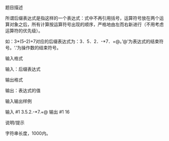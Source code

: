 题目描述

所谓后缀表达式是指这样的一个表达式：式中不再引用括号，运算符号放在两个运算对象之后，所有计算按运算符号出现的顺序，严格地由左而右新进行（不用考虑运算符的优先级）。

如：3*(5–2)+7对应的后缀表达式为：3．5．2．-*7．+@。’@’为表达式的结束符号。‘.’为操作数的结束符号。

输入格式

输入：后缀表达式

输出格式

输出：表达式的值

输入输出样例

输入 #1 
3.5.2.-*7.+@
输出 #1 
16

说明/提示

字符串长度，1000内。
